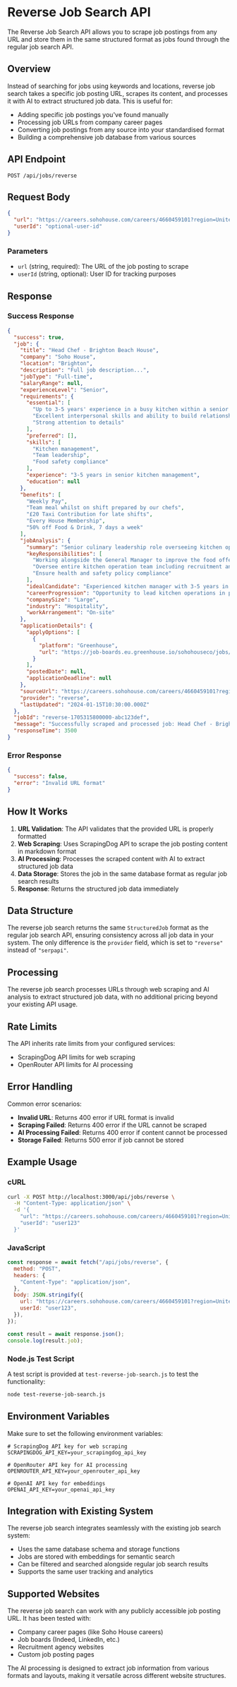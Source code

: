# Reverse Job Search API

The Reverse Job Search API allows you to scrape job postings from any URL and store them in the same structured format as jobs found through the regular job search API.

## Overview

Instead of searching for jobs using keywords and locations, reverse job search takes a specific job posting URL, scrapes its content, and processes it with AI to extract structured job data. This is useful for:

- Adding specific job postings you've found manually
- Processing job URLs from company career pages
- Converting job postings from any source into your standardised format
- Building a comprehensive job database from various sources

## API Endpoint

```
POST /api/jobs/reverse
```

## Request Body

```json
{
  "url": "https://careers.sohohouse.com/careers/4660459101?region=United%20Kingdom",
  "userId": "optional-user-id"
}
```

### Parameters

- `url` (string, required): The URL of the job posting to scrape
- `userId` (string, optional): User ID for tracking purposes

## Response

### Success Response

```json
{
  "success": true,
  "job": {
    "title": "Head Chef - Brighton Beach House",
    "company": "Soho House",
    "location": "Brighton",
    "description": "Full job description...",
    "jobType": "Full-time",
    "salaryRange": null,
    "experienceLevel": "Senior",
    "requirements": {
      "essential": [
        "Up to 3-5 years' experience in a busy kitchen within a senior management capacity",
        "Excellent interpersonal skills and ability to build relationships",
        "Strong attention to details"
      ],
      "preferred": [],
      "skills": [
        "Kitchen management",
        "Team leadership",
        "Food safety compliance"
      ],
      "experience": "3-5 years in senior kitchen management",
      "education": null
    },
    "benefits": [
      "Weekly Pay",
      "Team meal whilst on shift prepared by our chefs",
      "£20 Taxi Contribution for late shifts",
      "Every House Membership",
      "50% off Food & Drink, 7 days a week"
    ],
    "jobAnalysis": {
      "summary": "Senior culinary leadership role overseeing kitchen operations at Brighton Beach House...",
      "keyResponsibilities": [
        "Working alongside the General Manager to improve the food offering",
        "Oversee entire kitchen operation team including recruitment and training",
        "Ensure health and safety policy compliance"
      ],
      "idealCandidate": "Experienced kitchen manager with 3-5 years in senior roles...",
      "careerProgression": "Opportunity to lead kitchen operations in premium hospitality environment",
      "companySize": "Large",
      "industry": "Hospitality",
      "workArrangement": "On-site"
    },
    "applicationDetails": {
      "applyOptions": [
        {
          "platform": "Greenhouse",
          "url": "https://job-boards.eu.greenhouse.io/sohohouseco/jobs/4660459101"
        }
      ],
      "postedDate": null,
      "applicationDeadline": null
    },
    "sourceUrl": "https://careers.sohohouse.com/careers/4660459101?region=United%20Kingdom",
    "provider": "reverse",
    "lastUpdated": "2024-01-15T10:30:00.000Z"
  },
  "jobId": "reverse-1705315800000-abc123def",
  "message": "Successfully scraped and processed job: Head Chef - Brighton Beach House at Soho House",
  "responseTime": 3500
}
```

### Error Response

```json
{
  "success": false,
  "error": "Invalid URL format"
}
```

## How It Works

1. **URL Validation**: The API validates that the provided URL is properly formatted
2. **Web Scraping**: Uses ScrapingDog API to scrape the job posting content in markdown format
3. **AI Processing**: Processes the scraped content with AI to extract structured job data
4. **Data Storage**: Stores the job in the same database format as regular job search results
5. **Response**: Returns the structured job data immediately

## Data Structure

The reverse job search returns the same `StructuredJob` format as the regular job search API, ensuring consistency across all job data in your system. The only difference is the `provider` field, which is set to `"reverse"` instead of `"serpapi"`.

## Processing

The reverse job search processes URLs through web scraping and AI analysis to extract structured job data, with no additional pricing beyond your existing API usage.

## Rate Limits

The API inherits rate limits from your configured services:

- ScrapingDog API limits for web scraping
- OpenRouter API limits for AI processing

## Error Handling

Common error scenarios:

- **Invalid URL**: Returns 400 error if URL format is invalid
- **Scraping Failed**: Returns 400 error if the URL cannot be scraped
- **AI Processing Failed**: Returns 400 error if content cannot be processed
- **Storage Failed**: Returns 500 error if job cannot be stored

## Example Usage

### cURL

```bash
curl -X POST http://localhost:3000/api/jobs/reverse \
  -H "Content-Type: application/json" \
  -d '{
    "url": "https://careers.sohohouse.com/careers/4660459101?region=United%20Kingdom",
    "userId": "user123"
  }'
```

### JavaScript

```javascript
const response = await fetch("/api/jobs/reverse", {
  method: "POST",
  headers: {
    "Content-Type": "application/json",
  },
  body: JSON.stringify({
    url: "https://careers.sohohouse.com/careers/4660459101?region=United%20Kingdom",
    userId: "user123",
  }),
});

const result = await response.json();
console.log(result.job);
```

### Node.js Test Script

A test script is provided at `test-reverse-job-search.js` to test the functionality:

```bash
node test-reverse-job-search.js
```

## Environment Variables

Make sure to set the following environment variables:

```env
# ScrapingDog API key for web scraping
SCRAPINGDOG_API_KEY=your_scrapingdog_api_key

# OpenRouter API key for AI processing
OPENROUTER_API_KEY=your_openrouter_api_key

# OpenAI API key for embeddings
OPENAI_API_KEY=your_openai_api_key
```

## Integration with Existing System

The reverse job search integrates seamlessly with the existing job search system:

- Uses the same database schema and storage functions
- Jobs are stored with embeddings for semantic search
- Can be filtered and searched alongside regular job search results
- Supports the same user tracking and analytics

## Supported Websites

The reverse job search can work with any publicly accessible job posting URL. It has been tested with:

- Company career pages (like Soho House careers)
- Job boards (Indeed, LinkedIn, etc.)
- Recruitment agency websites
- Custom job posting pages

The AI processing is designed to extract job information from various formats and layouts, making it versatile across different website structures.
